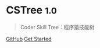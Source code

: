 <!-- ![logo](_media/logo2.png) -->

# CSTree <small>1.0</small>

> Coder Skill Tree：程序猿技能树

[GitHub](https://github.com/docsifyjs/docsify/)
[Get Started](#introduction)